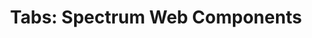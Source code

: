 ---
layout: examples.njk
title: 'Tabs: Spectrum Web Components'
displayName: Tabs
componentName: tabs
componentHeading: sp-tabs
tags:
  - component-examples
---